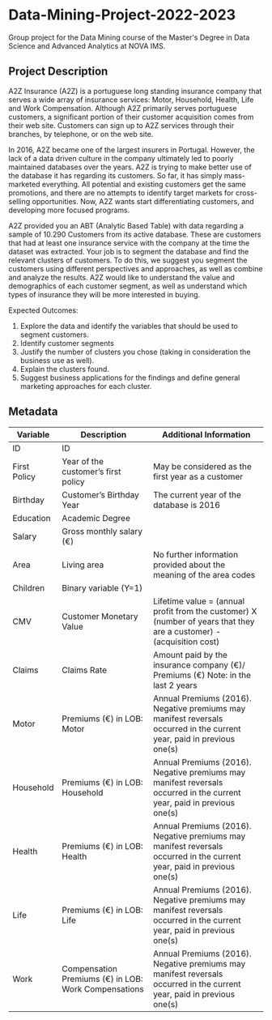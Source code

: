 # Data-Mining-Project-2022-2023

Group project for the Data Mining course of the Master's Degree in Data Science and Advanced Analytics at NOVA IMS.

## Project Description
A2Z Insurance (A2Z) is a portuguese long standing insurance company that serves a wide array of insurance services: Motor, Household, Health, Life and Work Compensation. Although A2Z primarily serves portuguese customers, a significant portion of their customer acquisition comes from their web site. Customers can sign up to A2Z services through their branches, by telephone, or on the web site.

In 2016, A2Z became one of the largest insurers in Portugal. However, the lack of a data driven culture in the company ultimately led to poorly maintained databases over the years. A2Z is trying to make better use of the database it has regarding its customers. So far, it has simply mass-marketed everything. All potential and existing customers get the same promotions, and there are no attempts to identify target markets for cross-selling opportunities. Now, A2Z wants start differentiating customers, and developing more focused programs.

A2Z provided you an ABT (Analytic Based Table) with data regarding a sample of 10.290 Customers from its active database. These are customers that had at least one insurance service with the company at the time the dataset was extracted. Your job is to segment the database and find the relevant clusters of customers. To do this, we suggest you segment the customers using different perspectives and approaches, as well as combine and analyze the results. A2Z would like to understand the value and demographics of each customer segment, as well as understand which types of insurance they will be more interested in buying.

Expected Outcomes:
1. Explore the data and identify the variables that should be used to segment customers.
2. Identify customer segments
3. Justify the number of clusters you chose (taking in consideration the business use as well).
4. Explain the clusters found.
5. Suggest business applications for the findings and define general marketing approaches for each cluster.

## Metadata
| Variable | Description | Additional Information |
|----------|-------------|------------------------|
| ID | ID |
| First Policy | Year of the customer’s first policy | May be considered as the first year as a customer |
| Birthday | Customer’s Birthday Year | The current year of the database is 2016 |
| Education | Academic Degree |
| Salary | Gross monthly salary (€) |
| Area | Living area | No further information provided about the meaning of the area codes |
| Children | Binary variable (Y=1) |
| CMV | Customer Monetary Value | Lifetime value = (annual profit from the customer) X (number of years that they are a customer) - (acquisition cost) |
| Claims | Claims Rate | Amount paid by the insurance company (€)/ Premiums (€) Note: in the last 2 years |
| Motor | Premiums (€) in LOB: Motor | Annual Premiums (2016). Negative premiums may manifest reversals occurred in the current year, paid in previous one(s) |
| Household | Premiums (€) in LOB: Household | Annual Premiums (2016). Negative premiums may manifest reversals occurred in the current year, paid in previous one(s) |
| Health | Premiums (€) in LOB: Health | Annual Premiums (2016). Negative premiums may manifest reversals occurred in the current year, paid in previous one(s) |
| Life | Premiums (€) in LOB: Life | Annual Premiums (2016). Negative premiums may manifest reversals occurred in the current year, paid in previous one(s) |
| Work | Compensation Premiums (€) in LOB: Work Compensations | Annual Premiums (2016). Negative premiums may manifest reversals occurred in the current year, paid in previous one(s) |


